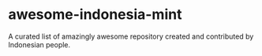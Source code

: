 # awesome-indonesia-mint
A curated list of amazingly awesome repository created and contributed by Indonesian people.
